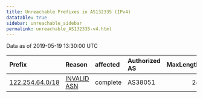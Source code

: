```yaml
---
title: Unreachable Prefixes in AS132335 (IPv4)
datatable: true
sidebar: unreachable_sidebar
permalink: unreachable_AS132335-v4.html
---
```


Data as of 2019-05-19 13:30:00 UTC


<div class="datatable-begin"></div>

| Prefix                                                   | Reason                                                                                                  | affected   | Authorized AS   |   MaxLength | Anchor                                       |   unreachable /24s |
|:---------------------------------------------------------|:--------------------------------------------------------------------------------------------------------|:-----------|:----------------|------------:|:---------------------------------------------|-------------------:|
| [122.254.64.0/18](https://stat.ripe.net/122.254.64.0/18) | [INVALID ASN](https://rpki-validator.ripe.net/announcement-preview?asn=AS132335&prefix=122.254.64.0/18) | complete   | AS38051         |          24 | [APNIC](unreachable_APNIC_RPKI_Root-v4.html) |                 64 |

<div class="datatable-end"></div>